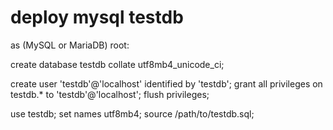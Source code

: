 # deploy mysql testdb

as (MySQL or MariaDB) root:

create database testdb collate utf8mb4_unicode_ci;
 
create user 'testdb'@'localhost' identified by 'testdb';
grant all privileges on testdb.* to 'testdb'@'localhost';
flush privileges;
 
use testdb;
set names utf8mb4;
source /path/to/testdb.sql;